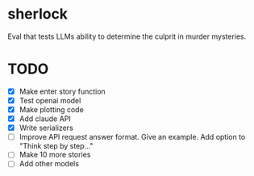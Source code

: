 # sherlock
Eval that tests LLMs ability to determine the culprit in murder mysteries. 

# TODO
- [X] Make enter story function
- [X] Test openai model
- [X] Make plotting code
- [X] Add claude API
- [X] Write serializers
- [ ] Improve API request answer format. Give an example. Add option to "Think step by step..."
- [ ] Make 10 more stories
- [ ] Add other models